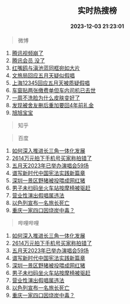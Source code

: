 <div align="center"><h2>实时热搜榜</h2><h4>2023-12-03 21:23:01</h4></div>

> 微博  

1. [腾讯视频崩了](https://s.weibo.com/weibo?q=%E8%85%BE%E8%AE%AF%E8%A7%86%E9%A2%91%E5%B4%A9%E4%BA%86&t=31&band_rank=1&Refer=top)<br />
2. [腾讯会员 没了](https://s.weibo.com/weibo?q=%E8%85%BE%E8%AE%AF%E4%BC%9A%E5%91%98%20%E6%B2%A1%E4%BA%86&t=31&band_rank=2&Refer=top)<br />
3. [红嘴鸥与滇池蓝同框宛如大片](https://s.weibo.com/weibo?q=%23%E7%BA%A2%E5%98%B4%E9%B8%A5%E4%B8%8E%E6%BB%87%E6%B1%A0%E8%93%9D%E5%90%8C%E6%A1%86%E5%AE%9B%E5%A6%82%E5%A4%A7%E7%89%87%23&t=31&band_rank=3&Refer=top)<br />
4. [文旅局回应五月天疑似假唱](https://s.weibo.com/weibo?q=%23%E6%96%87%E6%97%85%E5%B1%80%E5%9B%9E%E5%BA%94%E4%BA%94%E6%9C%88%E5%A4%A9%E7%96%91%E4%BC%BC%E5%81%87%E5%94%B1%23&t=31&band_rank=4&Refer=top)<br />
5. [上海12345回应五月天被质疑假唱](https://s.weibo.com/weibo?q=%23%E4%B8%8A%E6%B5%B712345%E5%9B%9E%E5%BA%94%E4%BA%94%E6%9C%88%E5%A4%A9%E8%A2%AB%E8%B4%A8%E7%96%91%E5%81%87%E5%94%B1%23&t=31&band_rank=5&Refer=top)<br />
6. [车窗贴两张缴费单但车内司机已去世](https://s.weibo.com/weibo?q=%23%E8%BD%A6%E7%AA%97%E8%B4%B4%E4%B8%A4%E5%BC%A0%E7%BC%B4%E8%B4%B9%E5%8D%95%E4%BD%86%E8%BD%A6%E5%86%85%E5%8F%B8%E6%9C%BA%E5%B7%B2%E5%8E%BB%E4%B8%96%23&t=31&band_rank=6&Refer=top)<br />
7. [一周不洗脸为什么皮肤变好了](https://s.weibo.com/weibo?q=%23%E4%B8%80%E5%91%A8%E4%B8%8D%E6%B4%97%E8%84%B8%E4%B8%BA%E4%BB%80%E4%B9%88%E7%9A%AE%E8%82%A4%E5%8F%98%E5%A5%BD%E4%BA%86%23&t=31&band_rank=7&Refer=top)<br />
8. [发现被舍友删后重加要回4年前礼金](https://s.weibo.com/weibo?q=%23%E5%8F%91%E7%8E%B0%E8%A2%AB%E8%88%8D%E5%8F%8B%E5%88%A0%E5%90%8E%E9%87%8D%E5%8A%A0%E8%A6%81%E5%9B%9E4%E5%B9%B4%E5%89%8D%E7%A4%BC%E9%87%91%23&t=31&band_rank=8&Refer=top)<br />
9. [旭旭宝宝](https://s.weibo.com/weibo?q=%E6%97%AD%E6%97%AD%E5%AE%9D%E5%AE%9D&t=31&band_rank=9&Refer=top)<br />

> 知乎  


> 百度  

1. [如何深入推进长三角一体化发展](https://www.baidu.com/s?wd=%E5%A6%82%E4%BD%95%E6%B7%B1%E5%85%A5%E6%8E%A8%E8%BF%9B%E9%95%BF%E4%B8%89%E8%A7%92%E4%B8%80%E4%BD%93%E5%8C%96%E5%8F%91%E5%B1%95&sa=fyb_news&rsv_dl=fyb_news)<br />
2. [2614万元拍下手机号买家称拍错了](https://www.baidu.com/s?wd=2614%E4%B8%87%E5%85%83%E6%8B%8D%E4%B8%8B%E6%89%8B%E6%9C%BA%E5%8F%B7%E4%B9%B0%E5%AE%B6%E7%A7%B0%E6%8B%8D%E9%94%99%E4%BA%86&sa=fyb_news&rsv_dl=fyb_news)<br />
3. [五月天2023年已举办演唱会59场](https://www.baidu.com/s?wd=%E4%BA%94%E6%9C%88%E5%A4%A92023%E5%B9%B4%E5%B7%B2%E4%B8%BE%E5%8A%9E%E6%BC%94%E5%94%B1%E4%BC%9A59%E5%9C%BA&sa=fyb_news&rsv_dl=fyb_news)<br />
4. [谱写新时代中国宪法实践新篇章](https://www.baidu.com/s?wd=%E8%B0%B1%E5%86%99%E6%96%B0%E6%97%B6%E4%BB%A3%E4%B8%AD%E5%9B%BD%E5%AE%AA%E6%B3%95%E5%AE%9E%E8%B7%B5%E6%96%B0%E7%AF%87%E7%AB%A0&sa=fyb_news&rsv_dl=fyb_news)<br />
5. [深圳一景区野猪被投喂成网红猪](https://www.baidu.com/s?wd=%E6%B7%B1%E5%9C%B3%E4%B8%80%E6%99%AF%E5%8C%BA%E9%87%8E%E7%8C%AA%E8%A2%AB%E6%8A%95%E5%96%82%E6%88%90%E7%BD%91%E7%BA%A2%E7%8C%AA&sa=fyb_news&rsv_dl=fyb_news)<br />
6. [男子未扫码坐火车站按摩椅被驱赶](https://www.baidu.com/s?wd=%E7%94%B7%E5%AD%90%E6%9C%AA%E6%89%AB%E7%A0%81%E5%9D%90%E7%81%AB%E8%BD%A6%E7%AB%99%E6%8C%89%E6%91%A9%E6%A4%85%E8%A2%AB%E9%A9%B1%E8%B5%B6&sa=fyb_news&rsv_dl=fyb_news)<br />
7. [营业性演出假唱属违法](https://www.baidu.com/s?wd=%E8%90%A5%E4%B8%9A%E6%80%A7%E6%BC%94%E5%87%BA%E5%81%87%E5%94%B1%E5%B1%9E%E8%BF%9D%E6%B3%95&sa=fyb_news&rsv_dl=fyb_news)<br />
8. [以色列宣布一名旅长死亡](https://www.baidu.com/s?wd=%E4%BB%A5%E8%89%B2%E5%88%97%E5%AE%A3%E5%B8%83%E4%B8%80%E5%90%8D%E6%97%85%E9%95%BF%E6%AD%BB%E4%BA%A1&sa=fyb_news&rsv_dl=fyb_news)<br />
9. [重庆一家四口因烧炭中毒？](https://www.baidu.com/s?wd=%E9%87%8D%E5%BA%86%E4%B8%80%E5%AE%B6%E5%9B%9B%E5%8F%A3%E5%9B%A0%E7%83%A7%E7%82%AD%E4%B8%AD%E6%AF%92%EF%BC%9F&sa=fyb_news&rsv_dl=fyb_news)<br />

> 哔哩哔哩  

1. [如何深入推进长三角一体化发展](https://www.baidu.com/s?wd=%E5%A6%82%E4%BD%95%E6%B7%B1%E5%85%A5%E6%8E%A8%E8%BF%9B%E9%95%BF%E4%B8%89%E8%A7%92%E4%B8%80%E4%BD%93%E5%8C%96%E5%8F%91%E5%B1%95&sa=fyb_news&rsv_dl=fyb_news)<br />
2. [2614万元拍下手机号买家称拍错了](https://www.baidu.com/s?wd=2614%E4%B8%87%E5%85%83%E6%8B%8D%E4%B8%8B%E6%89%8B%E6%9C%BA%E5%8F%B7%E4%B9%B0%E5%AE%B6%E7%A7%B0%E6%8B%8D%E9%94%99%E4%BA%86&sa=fyb_news&rsv_dl=fyb_news)<br />
3. [五月天2023年已举办演唱会59场](https://www.baidu.com/s?wd=%E4%BA%94%E6%9C%88%E5%A4%A92023%E5%B9%B4%E5%B7%B2%E4%B8%BE%E5%8A%9E%E6%BC%94%E5%94%B1%E4%BC%9A59%E5%9C%BA&sa=fyb_news&rsv_dl=fyb_news)<br />
4. [谱写新时代中国宪法实践新篇章](https://www.baidu.com/s?wd=%E8%B0%B1%E5%86%99%E6%96%B0%E6%97%B6%E4%BB%A3%E4%B8%AD%E5%9B%BD%E5%AE%AA%E6%B3%95%E5%AE%9E%E8%B7%B5%E6%96%B0%E7%AF%87%E7%AB%A0&sa=fyb_news&rsv_dl=fyb_news)<br />
5. [深圳一景区野猪被投喂成网红猪](https://www.baidu.com/s?wd=%E6%B7%B1%E5%9C%B3%E4%B8%80%E6%99%AF%E5%8C%BA%E9%87%8E%E7%8C%AA%E8%A2%AB%E6%8A%95%E5%96%82%E6%88%90%E7%BD%91%E7%BA%A2%E7%8C%AA&sa=fyb_news&rsv_dl=fyb_news)<br />
6. [男子未扫码坐火车站按摩椅被驱赶](https://www.baidu.com/s?wd=%E7%94%B7%E5%AD%90%E6%9C%AA%E6%89%AB%E7%A0%81%E5%9D%90%E7%81%AB%E8%BD%A6%E7%AB%99%E6%8C%89%E6%91%A9%E6%A4%85%E8%A2%AB%E9%A9%B1%E8%B5%B6&sa=fyb_news&rsv_dl=fyb_news)<br />
7. [营业性演出假唱属违法](https://www.baidu.com/s?wd=%E8%90%A5%E4%B8%9A%E6%80%A7%E6%BC%94%E5%87%BA%E5%81%87%E5%94%B1%E5%B1%9E%E8%BF%9D%E6%B3%95&sa=fyb_news&rsv_dl=fyb_news)<br />
8. [以色列宣布一名旅长死亡](https://www.baidu.com/s?wd=%E4%BB%A5%E8%89%B2%E5%88%97%E5%AE%A3%E5%B8%83%E4%B8%80%E5%90%8D%E6%97%85%E9%95%BF%E6%AD%BB%E4%BA%A1&sa=fyb_news&rsv_dl=fyb_news)<br />
9. [重庆一家四口因烧炭中毒？](https://www.baidu.com/s?wd=%E9%87%8D%E5%BA%86%E4%B8%80%E5%AE%B6%E5%9B%9B%E5%8F%A3%E5%9B%A0%E7%83%A7%E7%82%AD%E4%B8%AD%E6%AF%92%EF%BC%9F&sa=fyb_news&rsv_dl=fyb_news)<br />
